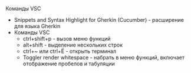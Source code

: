 Команды VSC

* Snippets and Syntax Highlight for Gherkin (Cucumber)	- расширение для языка Gherkin
* Команды VSC	
	* ctrl+shift+p	- вызов меню функций
	* alt+shift	- выделение нескольких строк
	* ctrl+~ или ctrl+Ё	- открыть терминал
	* Toggler render whitespace	- набрать в меню функций, включает отображение пробелов и табуляции
